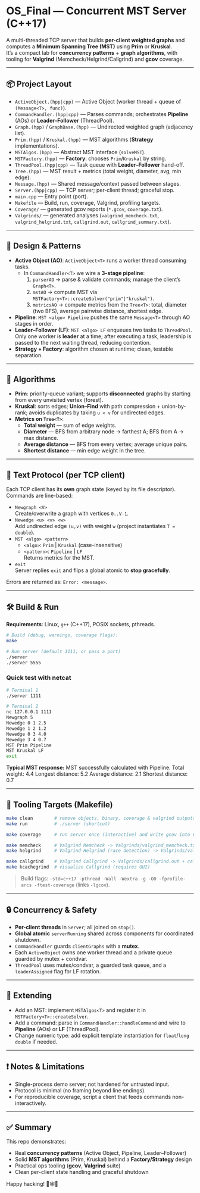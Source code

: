 # OS_Final — Concurrent MST Server (C++17)

A multi-threaded TCP server that builds **per-client weighted graphs** and computes a **Minimum Spanning Tree (MST)** using **Prim** or **Kruskal**.  
It’s a compact lab for **concurrency patterns** + **graph algorithms**, with tooling for **Valgrind** (Memcheck/Helgrind/Callgrind) and **gcov** coverage.

---

## 📦 Project Layout

- `ActiveObject.(hpp|cpp)` — Active Object (worker thread + queue of `(Message<T>, func)`).
- `CommandHandler.(hpp|cpp)` — Parses commands; orchestrates **Pipeline** (AOs) or **Leader–Follower** (ThreadPool).
- `Graph.(hpp)` / `GraphBase.(hpp)` — Undirected weighted graph (adjacency list).
- `Prim.(hpp)` / `Kruskal.(hpp)` — MST algorithms (**Strategy** implementations).
- `MSTAlgos.(hpp)` — Abstract MST interface (`solveMST`).
- `MSTFactory.(hpp)` — **Factory**: chooses `Prim`/`Kruskal` by string.
- `ThreadPool.(hpp|cpp)` — Task queue with **Leader–Follower** hand-off.
- `Tree.(hpp)` — MST result + metrics (total weight, diameter, avg, min edge).
- `Message.(hpp)` — Shared message/context passed between stages.
- `Server.(hpp|cpp)` — TCP server; per-client thread; graceful stop.
- `main.cpp` — Entry point (port).
- `Makefile` — Build, run, coverage, Valgrind, profiling targets.
- `Coverage/` — generated gcov reports (`*.gcov`, `coverage.txt`).
- `Valgrinds/` — generated analyses (`valgrind_memcheck.txt`, `valgrind_helgrind.txt`, `callgrind.out`, `callgrind_summary.txt`).

---

## 🧩 Design & Patterns

- **Active Object (AO)**: `ActiveObject<T>` runs a worker thread consuming tasks.
  - In `CommandHandler<T>` we wire a **3-stage pipeline**:
    1. `parserAO` → parse & validate commands; manage the client’s `Graph<T>`.
    2. `mstAO` → compute MST via `MSTFactory<T>::createSolver("prim"|"kruskal")`.
    3. `metricsAO` → compute metrics from the `Tree<T>`: total, diameter (two BFS), average pairwise distance, shortest edge.
- **Pipeline**: `MST <algo> Pipeline` pushes the same `Message<T>` through AO stages in order.
- **Leader–Follower (LF)**: `MST <algo> LF` enqueues two tasks to `ThreadPool`. Only one worker is **leader** at a time; after executing a task, leadership is passed to the next waiting thread, reducing contention.
- **Strategy + Factory**: algorithm chosen at runtime; clean, testable separation.

---

## 🧮 Algorithms

- **Prim**: priority-queue variant; supports **disconnected** graphs by starting from every unvisited vertex (forest).
- **Kruskal**: sorts edges; **Union–Find** with path compression + union-by-rank; avoids duplicates by taking `u < v` for undirected edges.
- **Metrics on `Tree<T>`**:
  - **Total weight** — sum of edge weights.
  - **Diameter** — BFS from arbitrary node → farthest A; BFS from A → max distance.
  - **Average distance** — BFS from every vertex; average unique pairs.
  - **Shortest distance** — min edge weight in the tree.

---

## 🔌 Text Protocol (per TCP client)

Each TCP client has its **own** graph state (keyed by its file descriptor). Commands are line-based:

- `Newgraph <V>`  
  Create/overwrite a graph with vertices `0..V-1`.
- `Newedge <u> <v> <w>`  
  Add undirected edge `(u,v)` with weight `w` (project instantiates `T = double`).
- `MST <algo> <pattern>`  
  - `<algo>`: `Prim` | `Kruskal` (case-insensitive)
  - `<pattern>`: `Pipeline` | `LF`  
  Returns metrics for the MST.
- `exit`  
  Server replies `exit` and flips a global atomic to **stop gracefully**.

Errors are returned as: `Error: <message>`.

---

## 🛠 Build & Run

**Requirements**: Linux, `g++` (C++17), POSIX sockets, pthreads.

~~~bash
# Build (debug, warnings, coverage flags):
make

# Run server (default 1111; or pass a port)
./server
./server 5555
~~~

### Quick test with netcat

~~~bash
# Terminal 1
./server 1111

# Terminal 2
nc 127.0.0.1 1111
Newgraph 5
Newedge 0 1 2.5
Newedge 1 2 1.2
Newedge 0 3 4.0
Newedge 3 4 0.7
MST Prim Pipeline
MST Kruskal LF
exit
~~~

**Typical MST response:**
MST successfully calculated with Pipeline.
Total weight: 4.4
Longest distance: 5.2
Average distance: 2.1
Shortest distance: 0.7


---

## 🧪 Tooling Targets (Makefile)

~~~bash
make clean        # remove objects, binary, coverage & valgrind outputs
make run          # ./server (shortcut)

make coverage     # run server once (interactive) and write gcov into Coverage/ and coverage.txt

make memcheck     # Valgrind Memcheck -> Valgrinds/valgrind_memcheck.txt
make helgrind     # Valgrind Helgrind (race detection) -> Valgrinds/valgrind_helgrind.txt

make callgrind    # Valgrind Callgrind -> Valgrinds/callgrind.out + callgrind_summary.txt
make kcachegrind  # visualize Callgrind (requires GUI)
~~~

> Build flags: `-std=c++17 -pthread -Wall -Wextra -g -O0 -fprofile-arcs -ftest-coverage` (links `-lgcov`).

---

## 🔒 Concurrency & Safety

- **Per-client threads** in `Server`; all joined on `stop()`.
- **Global atomic** `serverRunning` shared across components for coordinated shutdown.
- `CommandHandler` guards `clientGraphs` with a **mutex**.
- Each `ActiveObject` owns one worker thread and a private queue guarded by mutex + condvar.
- `ThreadPool` uses mutex/condvar, a guarded task queue, and a `leaderAssigned` flag for LF rotation.

---

## 🧭 Extending

- Add an MST: implement `MSTAlgos<T>` and register it in `MSTFactory<T>::createSolver`.
- Add a command: parse in `CommandHandler::handleCommand` and wire to **Pipeline** (AOs) or **LF** (ThreadPool).
- Change numeric type: add explicit template instantiation for `float`/`long double` if needed.

---

## ❗ Notes & Limitations

- Single-process demo server; not hardened for untrusted input.
- Protocol is minimal (no framing beyond line endings).
- For reproducible coverage, script a client that feeds commands non-interactively.

---

## ✅ Summary

This repo demonstrates:
- Real **concurrency patterns** (Active Object, Pipeline, Leader–Follower)  
- Solid **MST algorithms** (Prim, Kruskal) behind a **Factory/Strategy** design  
- Practical ops tooling (**gcov**, **Valgrind** suite)  
- Clean per-client state handling and graceful shutdown

Happy hacking! 🧵🕸️🌲

